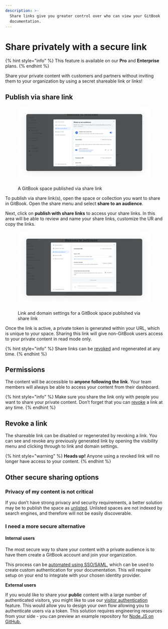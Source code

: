 ```yaml
---
description: >-
  Share links give you greater control over who can view your GitBook
  documentation.
---
```


# Share privately with a secure link

{% hint style="info" %}
This feature is available on our **Pro** and **Enterprise** plans.
{% endhint %}

Share your private content with customers and partners without inviting them to your organization by using a secret shareable link or links!

## Publish via share link

<div data-full-width="true">

<figure><img src="../../.gitbook/assets/share-links.png" alt="A screenshot of a GitBook space, with the visibility menu open. The selected visibility option is share link."><figcaption><p>A GitBook space published via share link</p></figcaption></figure>

</div>

To publish via share link(s), open the space or collection you want to share in GitBook. Open the share menu and select **share to an audience**.

Next, click on **publish with share links** to access your share links. In this area will be able to review and name your share links, customize the UR and copy the links.&#x20;

<div data-full-width="true">

<figure><img src="../../.gitbook/assets/customize-url-share-link.png" alt="A screenshot of a GitBook space with link and domain settings, which is accessed from the visibility menu, open. Specific share links can be configured from here."><figcaption><p>Link and domain settings for a GitBook space published via share link</p></figcaption></figure>

</div>

Once the link is active, a private token is generated within your URL, which is unique to your space. Sharing this link will give non-GitBook users access to your private content in read mode only.

{% hint style="info" %}
Share links can be [revoked](share-links.md#revoke-a-link) and regenerated at any time.
{% endhint %}

## Permissions

The content will be accessible to **anyone following the link**. Your team members will always be able to access your content from their dashboard.

{% hint style="info" %}
Make sure you share the link only with people you want to share your private content. Don’t forget that you can [revoke](share-links.md#revoke-a-link) a link at any time.
{% endhint %}

## Revoke a link

The shareable link can be disabled or regenerated by revoking a link. You can see and revoke any previously generated link by opening the visibility menu and clicking through to link and domain settings.

{% hint style="warning" %}
**Heads up!** Anyone using a revoked link will no longer have access to your content.
{% endhint %}

## Other secure sharing options

### Privacy of my content is not critical

If you don’t have strong privacy and security requirements, a better solution may be to publish the space as [unlisted](https://gitbook.com/docs/getting-started/publishing/space-publishing#unlisted-space). Unlisted spaces are not indexed by search engines, and therefore will not be easily discoverable.

### I need a more secure alternative

#### Internal users

The most secure way to share your content with a private audience is to have them create a GitBook account and join your organization.

This process can be [automated using SSO/SAML](../publishing/broken-reference/), which can be used to create custom authentication for your documentation. This will require setup on your end to integrate with your chosen identity provider.&#x20;

**External users**

If you would like to share your **public** content with a large number of authenticated visitors, you might like to use our [visitor authentication](../visitor-authentication.md) feature. This would allow you to design your own flow allowing you to authenticate users via a token. This solution requires engineering resources from your side - you can preview an example repository for [Node.JS on GitHub.](https://github.com/GitbookIO/example-visitor-authentication)
